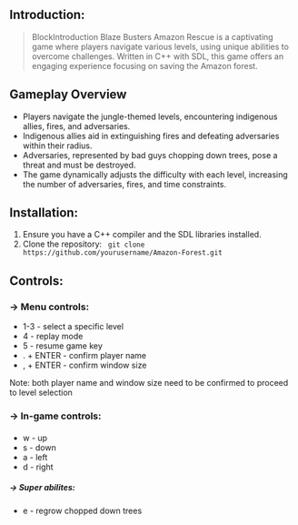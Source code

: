 ## Introduction:
> BlockIntroduction Blaze Busters Amazon Rescue is a captivating game where players navigate various levels, using unique abilities to overcome challenges. Written in C++ with SDL, this game offers an engaging experience focusing on saving the Amazon forest.


##  Gameplay Overview

-   Players navigate the jungle-themed levels, encountering indigenous allies, fires, and adversaries.
-   Indigenous allies aid in extinguishing fires and defeating adversaries within their radius.
-   Adversaries, represented by bad guys chopping down trees, pose a threat and must be destroyed.
-   The game dynamically adjusts the difficulty with each level, increasing the number of adversaries, fires, and time constraints.

## Installation:
 1. Ensure you have a C++ compiler and  the SDL libraries installed. 
 2.  Clone the repository: ``` 
  git clone https://github.com/yourusername/Amazon-Forest.git ```

## Controls:

### -> Menu controls:
+ 1-3 - select a specific level
+ 4 - replay mode
+ 5 - resume game key
+ . + ENTER - confirm player name
+ , + ENTER - confirm window size

Note:  both player name and window size need to be confirmed to proceed to level selection 
###  -> In-game controls:
####
 + w - up
 + s - down
 + a - left
 + d - right
##### -> Super abilites:
+ e - regrow chopped down trees


